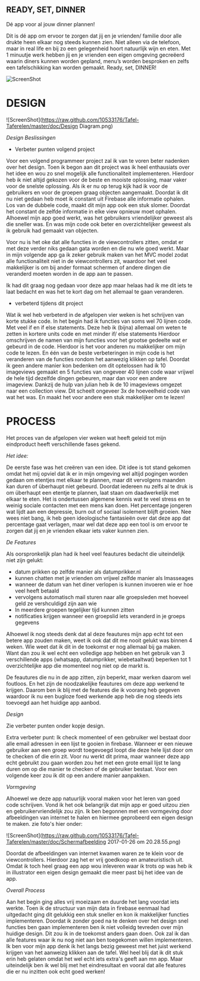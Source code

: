 ## READY, SET, DINNER
Dé app voor al jouw dinner plannen! 

Dit is dé app om ervoor te zorgen dat jij en je vrienden/ familie door alle drukte heen elkaar nog steeds kunnen zien. 
Niet alleen via de telefoon, maar in real life en bij zo een gelegenheid hoort natuurlijk wijn en eten. 
Met 1 minuutje werk hebben jij en je vrienden een eigen omgeving gecreëerd waarin diners kunnen worden gepland, 
menu’s worden besproken en zelfs een tafelschikking kan worden gemaakt. 
Ready, set, DINNER! 

![ScreenShot](https://raw.github.com/10533176/Tafel-Taferelen/master/doc/image1.png)

# DESIGN


![ScreenShot](https://raw.github.com/10533176/Tafel-Taferelen/master/doc/Design Diagram.png)


_Design Beslissingen_ 

* Verbeter punten volgend project

Voor een volgend programmeer project zal ik van te voren beter nadenken over het design. 
Toen ik begon aan dit project was ik heel enthausiats over het idee en wou zo snel mogelijk alle functionaliteit implementeren. 
Hierdoor heb ik niet altijd gekozen voor de beste en mooiste oplossing, maar vaker voor de snelste oplossing. 
Als ik er nu op terug kijk had ik voor de gebruikers en voor de groepen graag objecten aangemaakt. 
Doordat ik dit nu niet gedaan heb moet ik constant uit Firebase alle informatie ophalen. Los van de dubbele code, 
maakt dit mijn app ook een stuk slomer. Doordat het constant de zelfde informatie in elke view opnieuw moet ophalen. 
Alhoewel mijn app goed werkt, was het gebruikers vriendelijker geweest als die sneller was. En was mijn code ook beter en 
overzichtelijker geweest als ik gebruik had gemaakt van objecten. 

Voor nu is het oke dat alle functies in de viewcontrollers zitten, omdat er met deze verder  niks gedaan gata worden en die nu wle goed werkt. Maar in mijn volgende app ga ik zeker gebruik maken van het MVC model zodat alle functionaliteit niet in de viewcontrollers zit, waardoor het veel makkelijker is om bij ander formaat schermen of andere dingen die veranderd moeten worden in de app aan te passen. 

Ik had dit graag nog gedaan voor deze app maar helaas had ik me dit iets te laat bedacht en was het te kort dag om het allemaal te gaan veranderen. 

* verbeterd tijdens dit project 

Wat ik wel heb verbeterd in de afgelopen vier weken is het schrijven van korte stukke code. In het begin had ik functies van soms wel 70 
lijnen code. Met veel if en if else statements. Deze heb ik (bijna) allemaal om weten te zetten in kortere units code en met minder if/ else statements 
Hierdoor omschrijven de namen van mijn functies voor het grootse gedeelte wat er gebeurd in de code. Hierdoor is het voor anderen nu 
makkelijker om mijn code te lezen. 
En één van de beste verbeteringen in mijn code is het veranderen van de functies rondom het aanwezig klikken op tafel. Doordat ik geen 
andere manier kon bedenken om dit optelossen had ik 10 imageviews gemaakt en 5 functies van ongeveer 40 lijnen code waar vrijwel de hele 
tijd dezelfde dingen gebeuren, maar dan voor een andere imageview. Dankzij de hulp van julian heb ik de 10 imageviews omgezet naar een collection view. Dit scheelt ongeveer 3x de hoeveelheid code van wat het was. En maakt het voor andere een stuk makkelijker om te lezen! 

 
# PROCESS
Het proces van de afgelopen vier weken wat heeft geleid tot mijn eindproduct heeft verschillende fases gekend. 

_Het idee:_ 

De eerste fase was het creëren van een idee. Dit idee is tot stand gekomen omdat het mij opviel dat ik er in mijn omgeving wel altijd pogingen worden gedaan om etentjes met elkaar te plannen, 
maar dit vervolgens maanden kan duren of überhaupt niet gebeurd. Doordat iedereen nu zelfs al te druk is om überhaupt een etentje te plannen, laat staan om daadwerkelijk met elkaar te eten. 
Het is ondertussen algemene kennis wat te veel stress en te weinig sociale contacten met een mens kan doen. Het percentage jongeren wat lijdt aan een depressie, burn out of sociaal isolement blijft groeien. 
Nee wees niet bang, ik heb geen ideologische fantasieën over dat deze app dat percentage gaat verlagen, maar wel dat deze app een tool is om ervoor te zorgen dat jij en je vrienden elkaar iets vaker kunnen zien. 

_De Features_ 

Als oorspronkelijk plan had ik heel veel feautures bedacht die uiteindelijk niet zijn gelukt: 

* datum prikken op zelfde manier als datumprikker.nl
* kunnen chatten met je vrienden om vrijwel zelfde manier als Imasseages 
* wanneer de datum van het diner verlopen is kunnen invoeren wie er hoe veel heeft betaald 
* vervolgens automatisch mail sturen naar alle groepsleden met hoeveel geld ze vershculdigd zijn aan wie 
* In meerdere groepen tegelijker tijd kunnen zitten 
* notificaties krijgen wanneer een groepslid iets veranderd in je groeps gegevens 

Alhoewel ik nog steeds denk dat al deze feautures mijn app echt tot een betere app zouden maken, weet ik ook dat dit me nooit gelukt was binnen 4 weken. Wie weet dat ik dit in de toekomst er nog allemaal bij ga maken. Want dan zou ik wel echt een volledige app hebben en het gebruik van 3 verschillende apps (whatsapp, datumprikker, wiebetaaltwat) beperken tot 1 overzichtelijke app die momenteel nog niet op de markt is. 

De feautures die nu in de app zitten, zijn beperkt, maar werken daarom wel foutloos. En het zijn de noodzakelijke feautures om deze app werkend te krijgen. Daarom ben ik blij met de features die ik voorang heb gegeven waardoor ik nu een bugloze foed werkende app heb die nog steeds iets toevoegd aan het huidige app aanbod. 

_Design_ 

Zie verbeter punten onder kopje design. 

Extra verbeter punt: 
Ik check momenteel of een gebruiker wel bestaat door alle email adressen in een lijst te gooien in firebase. 
Wanneer er een nieuwe gebruiker aan een groep wordt toegevoegd loopt die deze hele lijst door om te checken of die erin zit. 
Voor nu werkt dit prima, maar wanneer deze app echt gebruikt zou gaan worden zou het met een grote email lijst te lang duren om op die manier te checken of de gebruiker bestaat. Voor een volgende keer zou ik dit op een andere manier aanpakken. 

_Vormgeving_ 

Alhoewel we deze app natuurlijk vooral maken voor het leren van goed code schrijven. Vond ik het ook belangrijk dat mijn app er goed uitzou zien en gebruikervriendelijk zou zijn. 
Ik ben begonnen met een vormgeving door afbeeldingen van internet te halen en hiermee geprobeerd een eigen design te maken. 
zie foto's hier onder: 

![ScreenShot](https://raw.github.com/10533176/Tafel-Taferelen/master/doc/Schermafbeelding 2017-01-26 om 20.28.55.png)

Doordat de afbeeldingen van internet kwamen waren ze te klein voor de viewcontrollers. Hierdoor zag het er vrij goedkoop en amateuristisch uit. Omdat ik toch heel graag een app wou inleveren waar ik trots op was heb ik in illustrator een eigen design gemaakt die meer past bij het idee van de app. 


_Overall Process_ 

Aan het begin ging alles vrij moeizaam en duurde het lang voordat iets werkte. Toen ik de structuur van mijn data in firebase eenmaal had uitgedacht ging dit gelukkig een stuk sneller en kon ik makkelijker functies implementeren. Doordat ik zonder goed na te denken over het design snel functies ben gaan implementeren ben ik niet volleidg tevreden over mijn huidige design. Dit zou ik in de toekomst anders gaan doen. Ook zal ik dan alle features waar ik nu nog niet aan ben toegekomen willen implementeren. 
Ik ben voor mijn app denk ik het langs bezig geweest met het juist werkend krijgen van het aanweizg klikken aan de tafel. Wel heel blij dat ik dit stuk erin heb gelaten omdat het wel echt iets extra's geeft aan mn app. 
Maar uiteindelijk ben ik wel blij met het eindresultaat en vooral dat alle features die er nu inzitten ook echt goed werken! 






